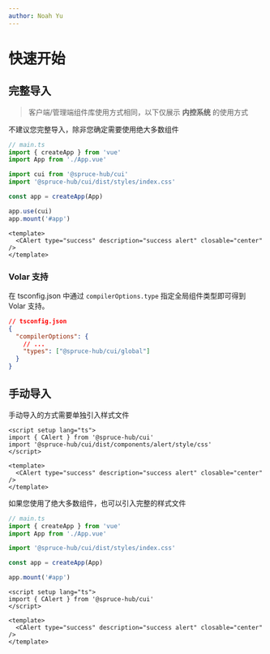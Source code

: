 ```yaml
---
author: Noah Yu
---
```


# 快速开始

## 完整导入

> 客户端/管理端组件库使用方式相同，以下仅展示 **内控系统** 的使用方式

不建议您完整导入，除非您确定需要使用绝大多数组件

```ts
// main.ts
import { createApp } from 'vue'
import App from './App.vue'

import cui from '@spruce-hub/cui'
import '@spruce-hub/cui/dist/styles/index.css'

const app = createApp(App)

app.use(cui)
app.mount('#app')
```

```vue
<template>
  <CAlert type="success" description="success alert" closable="center" />
</template>
```

### Volar 支持

在 tsconfig.json 中通过 `compilerOptions.type` 指定全局组件类型即可得到 Volar 支持。

```json
// tsconfig.json
{
  "compilerOptions": {
    // ...
    "types": ["@spruce-hub/cui/global"]
  }
}
```

## 手动导入 <Badge type="tip" text="推荐" vertical="middle" />

手动导入的方式需要单独引入样式文件

```vue
<script setup lang="ts">
import { CAlert } from '@spruce-hub/cui'
import '@spruce-hub/cui/dist/components/alert/style/css'
</script>

<template>
  <CAlert type="success" description="success alert" closable="center" />
</template>
```

如果您使用了绝大多数组件，也可以引入完整的样式文件

```ts
// main.ts
import { createApp } from 'vue'
import App from './App.vue'

import '@spruce-hub/cui/dist/styles/index.css'

const app = createApp(App)

app.mount('#app')
```

```vue
<script setup lang="ts">
import { CAlert } from '@spruce-hub/cui'
</script>

<template>
  <CAlert type="success" description="success alert" closable="center" />
</template>
```
